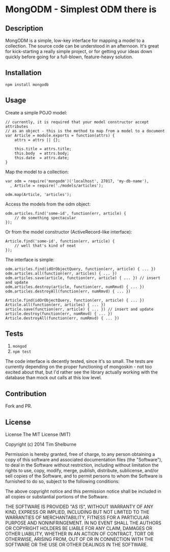 # MongODM - Simplest ODM there is

## Description

MongODM is a simple, low-key interface for mapping a model to a collection. The source code can be understood in an afternoon. It's great for kick-starting a really simple project, or for getting your ideas down quickly before going for a full-blown, feature-heavy solution.

## Installation

`npm install mongodb`

## Usage

Create a simple POJO model:

```
// currently, it is required that your model constructor accept attributes 
// as an object - this is the method to map from a model to a document
var Article = module.exports = function(attrs) {
	attrs = attrs || {};

	this.title = attrs.title;
	this.body  = attrs.body;
	this.date  = attrs.date;
}
```

Map the model to a collection:

```
var odm = require('mongodm')('localhost', 27017, 'my-db-name'),
  , Article = require('./models/articles');

odm.map(Article, 'articles');
```

Access the models from the odm object:

```
odm.articles.find('some-id', function(err, article) {
	// do something spectacular
});
```

Or from the model constructor (ActiveRecord-like interface):

```
Article.find('some-id', function(err, article) {
	// well that's kind of neat
});
```

The interface is simple:

```
odm.articles.find(idOrObjectQuery, function(err, article) { ... })
odm.articles.all(function(err, articles) { ... })
odm.articles.save(article, function(err, article) { ... }) // insert and update
odm.articles.destroy(article, function(err, numRmvd) { ... })
odm.articles.destroyAll(function(err, numRmvd) { ... })

Article.find(idOrObjectQuery, function(err, article) { ... })
Article.all(function(err, articles) { ... })
article.save(function(err, article) { ... }) // insert and update
article.destroy(function(err, numRmvd) { ... })
Article.destroyAll(function(err, numRmvd) { ... })
```

## Tests

1. `mongod`
1. `npm test`

The code interface is decently tested, since it's so small. The tests are currently depending on the proper functioning of mongoskin - not too excited about that, but I'd rather see the library actually working with the database than mock out calls at this low level.

## Contribution

Fork and PR.

## License

License
The MIT License (MIT)

Copyright (c) 2014 Tim Shelburne

Permission is hereby granted, free of charge, to any person obtaining a copy of this software and associated documentation files (the "Software"), to deal in the Software without restriction, including without limitation the rights to use, copy, modify, merge, publish, distribute, sublicense, and/or sell copies of the Software, and to permit persons to whom the Software is furnished to do so, subject to the following conditions:

The above copyright notice and this permission notice shall be included in all copies or substantial portions of the Software.

THE SOFTWARE IS PROVIDED "AS IS", WITHOUT WARRANTY OF ANY KIND, EXPRESS OR IMPLIED, INCLUDING BUT NOT LIMITED TO THE WARRANTIES OF MERCHANTABILITY, FITNESS FOR A PARTICULAR PURPOSE AND NONINFRINGEMENT. IN NO EVENT SHALL THE AUTHORS OR COPYRIGHT HOLDERS BE LIABLE FOR ANY CLAIM, DAMAGES OR OTHER LIABILITY, WHETHER IN AN ACTION OF CONTRACT, TORT OR OTHERWISE, ARISING FROM, OUT OF OR IN CONNECTION WITH THE SOFTWARE OR THE USE OR OTHER DEALINGS IN THE SOFTWARE.